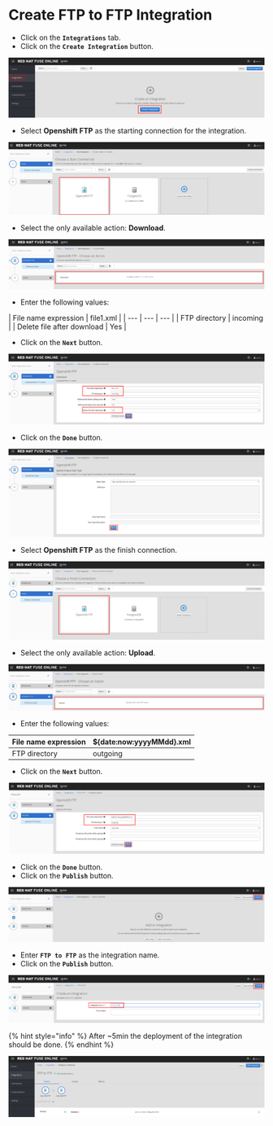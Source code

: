 # Create FTP to FTP Integration

* Click on the **`Integrations`** tab.
* Click on the **`Create Integration`** button.

![](../.gitbook/assets/image%20%28158%29.png)

* Select **Openshift FTP** as the starting connection for the integration.

![](../.gitbook/assets/image%20%2825%29.png)

* Select the only available action: **Download**.

![](../.gitbook/assets/image%20%28100%29.png)

* Enter the following values:

| File name expression | file1.xml |
| --- | --- | --- |
| FTP directory | incoming |
| Delete file after download | Yes |

* Click on the **`Next`** button.

![](../.gitbook/assets/image%20%2833%29.png)

* Click on the **`Done`** button.

![](../.gitbook/assets/image%20%28145%29.png)

* Select **Openshift FTP** as the finish connection.

![](../.gitbook/assets/image%20%28149%29.png)

* Select the only available action: **Upload**.

![](../.gitbook/assets/image%20%28121%29.png)

* Enter the following values:

| File name expression | ${date:now:yyyyMMdd}.xml |
| --- | --- |
| FTP directory | outgoing |

* Click on the **`Next`** button.

![](../.gitbook/assets/image%20%28120%29.png)

* Click on the **`Done`** button.
* Click on the **`Publish`** button.

![](../.gitbook/assets/image%20%2859%29.png)

* Enter **`FTP to FTP`** as the integration name.
* Click on the **`Publish`** button.

![](../.gitbook/assets/image%20%28116%29.png)

{% hint style="info" %}
After ~5min the deployment of the integration should be done.
{% endhint %}

![](../.gitbook/assets/image%20%2890%29.png)

